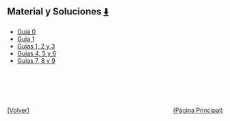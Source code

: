 
<html>
<body>
<h2>Material y Soluciones <a href="https://downgit.github.io/#/home?url=https://github.com/Apuntes-FIUBA/Apuntes-Electronica/tree/main/82 - Física/8202 - Fisica II/Guias de Problemas/Material y Soluciones" style="font-size:20px">  ⬇️ </a></h2>
<ul>
    <li><a href="Guia 0">Guia 0</a></li>
    <li><a href="Guia 1">Guia 1</a></li>
    <li><a href="Guias 1, 2 y 3">Guias 1, 2 y 3</a></li>
    <li><a href="Guias 4, 5 y 6">Guias 4, 5 y 6</a></li>
    <li><a href="Guias 7, 8 y 9">Guias 7, 8 y 9</a></li>
</ul>
</body>
</html>









<br><br><br><br><br><a href="../" style="float: left">(Volver)</a> <a href="https://apuntes-fiuba.github.io/Apuntes-Electronica" style="float: right">(Página Principal)</a>

